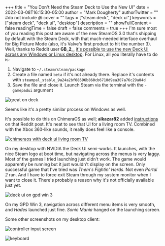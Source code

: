 +++
title = "You Don't Need the Steam Deck to Use the New UI"
date = 2022-03-08T16:15:30-05:00
author = "Mark Dougherty"
authorTwitter = "" #do not include @
cover = ""
tags = ["steam deck", "deck ui"]
keywords = ["steam deck", "deck ui", "desktop"]
description = ""
showFullContent = false
readingTime = false
draft = false
comments = true
+++
I'm sure most of you reading this post are aware of the new SteamOS 3.0 that's shipping by default with the Steam Deck, with that much-needed interface overhaul for Big Picture Mode (also, it's Valve's first product to hit the number 3). Well, thanks to Reddit user **GB_2_**, [it's possible to use the new Deck UI across any Windows or Linux desktop](https://www.reddit.com/r/SteamDeck/comments/t57l4t/how_to_get_the_steam_deck_ui_on_windowsany_linux/?utm_source=share&utm_medium=web2x&context=3). For Linux, all you literally have to do is:
1. Navigate to `~/.steam/steam/package`
2. Create a file named `beta` if it's not already there. Replace it's contents with `steampal_stable_9a24a2bf68596b860cb6710d9ea307a76c29a04d`
3. Save the file and close it. Launch Steam via the terminal with the `-gamepadui` argument

![great on deck](/images/deckui/great_on_deck.png)

Seems like it's a pretty similar process on Windows as well.

It's possible to do this on ChimeraOS as well; **alkazar82** added [instructions](https://www.reddit.com/r/SteamDeck/comments/t57l4t/comment/hz56te3/?utm_source=share&utm_medium=web2x&context=3) on that Reddit post. It's neat to see that UI for a living room TV. Combined with the Xbox 360-like sounds, it really does feel like a console.

[![chimeraos with deck ui living room TV](https://img.youtube.com/vi/ebldZ2uk-z4/0.jpg)](https://youtu.be/ebldZ2uk-z4 "ChimeraOS With Deck UI")

On my desktop with NVIDIA the Deck UI semi-works. It launches, with the nice Steam logo at boot time, but navigating across the menus is very laggy. Most of the games I tried launching just didn't work. The game would apparently be running but it just wouldn't display on the screen. Only successful game that I've tried was *Them's Fightin' Herds*. Not even *Portal 2* ran. And I have to force exit Steam through my system monitor when I want to close it. There's probably a reason why it's not officially available just yet.

![deck ui on gpd win 3](/images/deckui/gpd.jpg)

On my GPD Win 3, navigation across different menu items is very smooth, and *Hades* launched just fine. *Sonic Mania* hanged on the launching screen.

Some other screenshots on my desktop client:

![controller input screen](/images/deckui/controller_input.png)

![keyboard](/images/deckui/keyboard.png)
